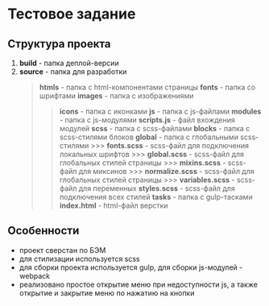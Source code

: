 # Тестовое задание
## Структура проекта

1. **build** - папка деплой-версии
2. **source** - папка для разработки
    > **htmls** - папка с html-компонентами страницы
    > **fonts** - папка со шрифтами
    > **images** - папка с изображениями
      >> **icons** - папка с иконками
    > **js** - папка с js-файлами
      >> **modules** - папка с js-модулями
      >> **scripts.js** - файл вхождения модулей
    > **scss** - папка с scss-файлами
      >> **blocks** - папка с scss-стилями блоков
      >> **global** - папка с глобальными scss-стилями 
        >>> **fonts.scss** - scss-файл для подключения локальных шрифтов
        >>> **global.scss** - scss-файл для глобальных стилей страницы
        >>> **mixins.scss** - scss-файл для миксинов
        >>> **normalize.scss** - scss-файл для глобальных стилей страницы
        >>> **variables.scss** - scss-файл для переменных
      >> **styles.scss** - scss-файл для подключения всех стилей
    > **tasks** - папка с gulp-тасками
    > **index.html** - html-файл верстки

## Особенности
- проект сверстан по БЭМ
- для стилизации используется scss
- для сборки проекта используется gulp, для сборки js-модулей - webpack
- реализовано простое открытие меню при недоступности js, а также открытие и закрытие меню по нажатию на кнопки
